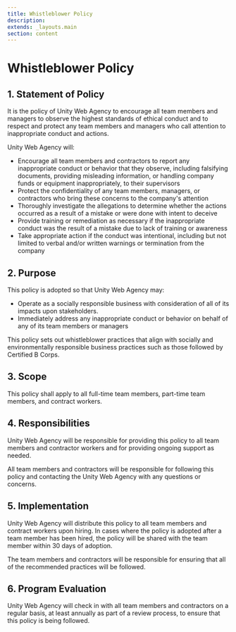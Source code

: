 ```yaml
---
title: Whistleblower Policy
description:
extends: _layouts.main
section: content
---
```


# Whistleblower Policy

## 1. Statement of Policy

It is the policy of Unity Web Agency to encourage all team members and managers to observe the highest standards of ethical conduct and to respect and protect any team members and managers who call attention to inappropriate conduct and actions.

Unity Web Agency will:

* Encourage all team members and contractors to report any inappropriate conduct or behavior that they observe, including falsifying documents, providing misleading information, or handling company funds or equipment inappropriately, to their supervisors
* Protect the confidentiality of any team members, managers, or contractors who bring these concerns to the company's attention
* Thoroughly investigate the allegations to determine whether the actions occurred as a result of a mistake or were done with intent to deceive
* Provide training or remediation as necessary if the inappropriate conduct was the result of a mistake due to lack of training or awareness
* Take appropriate action if the conduct was intentional, including but not limited to verbal and/or written warnings or termination from the company

## 2. Purpose

This policy is adopted so that Unity Web Agency may:

* Operate as a socially responsible business with consideration of all of its impacts upon stakeholders.
* Immediately address any inappropriate conduct or behavior on behalf of any of its team members or managers

This policy sets out whistleblower practices that align with socially and environmentally responsible business practices such as those followed by Certified B Corps.

## 3. Scope

This policy shall apply to all full-time team members, part-time team members, and contract workers.

## 4. Responsibilities

Unity Web Agency will be responsible for providing this policy to all team members and contractor workers and for providing ongoing support as needed.

All team members and contractors will be responsible for following this policy and contacting the Unity Web Agency with any questions or concerns.

## 5. Implementation

Unity Web Agency will distribute this policy to all team members and contract workers upon hiring. In cases where the policy is adopted after a team member has been hired, the policy will be shared with the team member within 30 days of adoption.

The team members and contractors will be responsible for ensuring that all of the recommended practices will be followed.

## 6. Program Evaluation

Unity Web Agency will check in with all team members and contractors on a regular basis, at least annually as part of a review process, to ensure that this policy is being followed.
